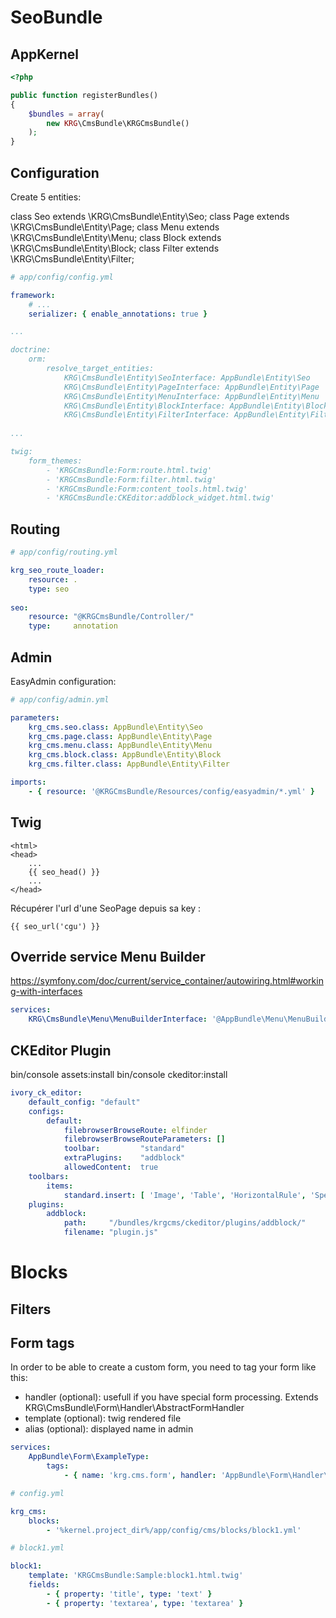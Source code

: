 # SeoBundle

AppKernel
---------

```php
<?php

public function registerBundles()
{
    $bundles = array(
        new KRG\CmsBundle\KRGCmsBundle()
    );
}
```


Configuration
-------------

Create 5 entities:

class Seo extends \KRG\CmsBundle\Entity\Seo;
class Page extends \KRG\CmsBundle\Entity\Page;
class Menu extends \KRG\CmsBundle\Entity\Menu;
class Block extends \KRG\CmsBundle\Entity\Block;
class Filter extends \KRG\CmsBundle\Entity\Filter;


```yaml
# app/config/config.yml

framework:
    # ...
    serializer: { enable_annotations: true }

...

doctrine:
    orm:
        resolve_target_entities:
            KRG\CmsBundle\Entity\SeoInterface: AppBundle\Entity\Seo
            KRG\CmsBundle\Entity\PageInterface: AppBundle\Entity\Page
            KRG\CmsBundle\Entity\MenuInterface: AppBundle\Entity\Menu
            KRG\CmsBundle\Entity\BlockInterface: AppBundle\Entity\Block
            KRG\CmsBundle\Entity\FilterInterface: AppBundle\Entity\Filter
            
...

twig:
    form_themes:
        - 'KRGCmsBundle:Form:route.html.twig'
        - 'KRGCmsBundle:Form:filter.html.twig'
        - 'KRGCmsBundle:Form:content_tools.html.twig'
        - 'KRGCmsBundle:CKEditor:addblock_widget.html.twig'
```

Routing
-------

```yaml
# app/config/routing.yml

krg_seo_route_loader:
    resource: .
    type: seo
    
seo:
    resource: "@KRGCmsBundle/Controller/"
    type:     annotation
```


Admin
-----

EasyAdmin configuration:

```yaml
# app/config/admin.yml

parameters:
    krg_cms.seo.class: AppBundle\Entity\Seo
    krg_cms.page.class: AppBundle\Entity\Page
    krg_cms.menu.class: AppBundle\Entity\Menu
    krg_cms.block.class: AppBundle\Entity\Block
    krg_cms.filter.class: AppBundle\Entity\Filter

imports:
    - { resource: '@KRGCmsBundle/Resources/config/easyadmin/*.yml' }
```

Twig
----

```twig
<html>
<head>
    ...
    {{ seo_head() }}
    ...
</head>
```

Récupérer l'url d'une SeoPage depuis sa key :
```twig
{{ seo_url('cgu') }}
```


Override service Menu Builder
-----------------------------

https://symfony.com/doc/current/service_container/autowiring.html#working-with-interfaces

```yaml
services:
    KRG\CmsBundle\Menu\MenuBuilderInterface: '@AppBundle\Menu\MenuBuilder'
```

CKEditor Plugin
---------------

bin/console assets:install
bin/console ckeditor:install  

```yaml
ivory_ck_editor:
    default_config: "default"
    configs:
        default:
            filebrowserBrowseRoute: elfinder
            filebrowserBrowseRouteParameters: []
            toolbar:         "standard"
            extraPlugins:    "addblock"
            allowedContent:  true
    toolbars:
        items:
            standard.insert: [ 'Image', 'Table', 'HorizontalRule', 'SpecialChar', 'AddBlock']
    plugins:
        addblock:
            path:     "/bundles/krgcms/ckeditor/plugins/addblock/"
            filename: "plugin.js"
```

# Blocks
## Filters

Form tags
---------

In order to be able to create a custom form, you need to tag your form like this:

- handler (optional): usefull if you have special form processing. Extends KRG\CmsBundle\Form\Handler\AbstractFormHandler
- template (optional): twig rendered file
- alias (optional): displayed name in admin

```yaml
services:
    AppBundle\Form\ExampleType:
        tags:
            - { name: 'krg.cms.form', handler: 'AppBundle\Form\Handler\TestHandler', template: '@App/Form/test.html.twig', alias: 'Form test' }
```

```yaml
# config.yml

krg_cms:
    blocks:
        - '%kernel.project_dir%/app/config/cms/blocks/block1.yml'
```

```yaml
# block1.yml

block1:
    template: 'KRGCmsBundle:Sample:block1.html.twig'
    fields:
        - { property: 'title', type: 'text' }
        - { property: 'textarea', type: 'textarea' }
```
